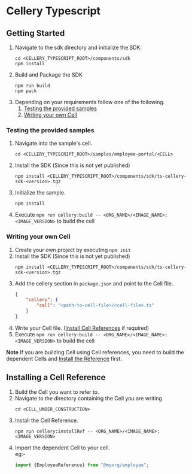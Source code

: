 Cellery Typescript
==================

## Getting Started

1. Navigate to the sdk directory and initialize the SDK.
   ```
   cd <CELLERY_TYPESCRIPT_ROOT>/components/sdk
   npm install
   ```
2. Build and Package the SDK
   ```
   npm run build
   npm pack
   ```
3. Depending on your requirements follow one of the following.
   1. [Testing the provided samples](#testing-the-provided-samples)
   2. [Writing your own Cell](#writing-your-own-cell)

### Testing the provided samples

1. Navigate into the sample's cell.
   ```
   cd <CELLERY_TYPESCRIPT_ROOT>/samples/employee-portal/<CELL>
   ```
2. Install the SDK (Since this is not yet published)
   ```
   npm install <CELLERY_TYPESCRIPT_ROOT>/components/sdk/ts-cellery-sdk-<version>.tgz
   ```
4. Initialize the sample.
   ```
   npm install
   ```
3. Execute `npm run cellery:build -- <ORG_NAME>/<IMAGE_NAME>:<IMAGE_VERSION>` to build the cell

### Writing your own Cell

1. Create your own project by executing `npm init`
2. Install the SDK (Since this is not yet published)
   ```
   npm install <CELLERY_TYPESCRIPT_ROOT>/components/sdk/ts-cellery-sdk-<version>.tgz
   ```
3. Add the cellery section in `package.json` and point to the Cell file.
   ```json
   {
       "cellery": {
           "cell": "<path-to-cell-file>/<cell-file>.ts"
       }
   }
   ```
4. Write your Cell file. ([Install Cell References](#installing-a-cell-reference) if required)
5. Execute `npm run cellery:build -- <ORG_NAME>/<IMAGE_NAME>:<IMAGE_VERSION>` to build the cell

**Note** If you are building Cell using Cell references, you need to build the dependent Cells and [Install the Reference](#installing-a-cell-reference) first.

## Installing a Cell Reference

1. Build the Cell you want to refer to.
2. Navigate to the directory containing the Cell you are writing
   ```
   cd <CELL_UNDER_CONSTRUCTION>
   ```
3. Install the Cell Reference.
   ```
   npm run cellery:installRef -- <ORG_NAME>/<IMAGE_NAME>:<IMAGE_VERSION>
   ```
4. Import the dependent Cell to your cell.<br>
   eg:-
   ```typescript
   import {EmployeeReference} from "@myorg/employee";
   ```
